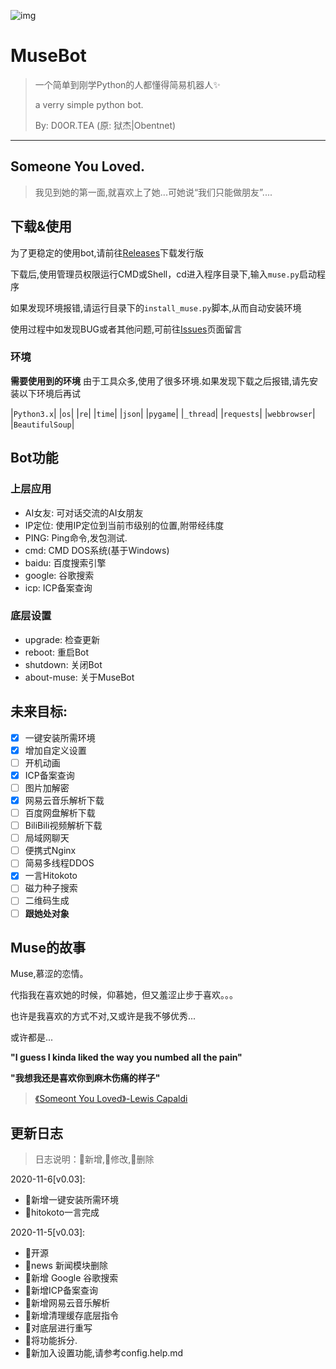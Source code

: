 ![img](https://i.loli.net/2020/11/05/vb3RXq6nfUQVcDC.png)

# MuseBot

> 一个简单到刚学Python的人都懂得简易机器人✨
>
> a verry simple python bot.
>
> By: D0OR.TEA (原: 狱杰|Obentnet)

------

## Someone You Loved.

> 我见到她的第一面,就喜欢上了她...可她说“我们只能做朋友”....

## 下载&使用
为了更稳定的使用bot,请前往[Releases](https://github.com/obentnet/MuseBot/releases)下载发行版

下载后,使用管理员权限运行CMD或Shell，cd进入程序目录下,输入`muse.py`启动程序

如果发现环境报错,请运行目录下的```install_muse.py```脚本,从而自动安装环境

使用过程中如发现BUG或者其他问题,可前往[Issues](https://github.com/obentnet/MuseBot/issues)页面留言

### 环境

**需要使用到的环境**
由于工具众多,使用了很多环境.如果发现下载之后报错,请先安装以下环境后再试


|``Python3.x``|
|``os``|
|``re``|
|``time``|
|``json``|
|``pygame``|
|``_thread``|
|``requests``|
|``webbrowser``|
|``BeautifulSoup``|


## Bot功能

### 上层应用

* AI女友: 可对话交流的AI女朋友
* IP定位: 使用IP定位到当前市级别的位置,附带经纬度
* PING: Ping命令,发包测试.
* cmd: CMD DOS系统(基于Windows)
* baidu: 百度搜索引擎
* google: 谷歌搜索
* icp: ICP备案查询

### 底层设置
* upgrade: 检查更新
* reboot: 重启Bot
* shutdown: 关闭Bot
* about-muse: 关于MuseBot

## 未来目标:
- [x] 一键安装所需环境
- [x] 增加自定义设置
- [ ] 开机动画
- [x] ICP备案查询
- [ ] 图片加解密
- [x] 网易云音乐解析下载
- [ ] 百度网盘解析下载
- [ ] BiliBili视频解析下载
- [ ] 局域网聊天
- [ ] 便携式Nginx
- [ ] 简易多线程DDOS
- [x] 一言Hitokoto
- [ ] 磁力种子搜索
- [ ] 二维码生成
- [ ] **跟她处对象**

## Muse的故事

Muse,慕涩的恋情。

代指我在喜欢她的时候，仰慕她，但又羞涩止步于喜欢。。。

也许是我喜欢的方式不对,又或许是我不够优秀...

或许都是...

**"I guess I kinda liked the way you numbed all the pain"**

**"我想我还是喜欢你到麻木伤痛的样子"**

> [《Someont You Loved》-Lewis Capaldi](http://music.163.com/song?id=1323911406&userid=323938887)

## 更新日志
> 日志说明：💚新增,💙修改,🧡删除

2020-11-6[v0.03]:
 - 💚新增一键安装所需环境
 - 💚hitokoto一言完成

2020-11-5[v0.03]:
 - 💚开源
 - 🧡news 新闻模块删除
 - 💚新增 Google 谷歌搜索
 - 💚新增ICP备案查询
 - 💚新增网易云音乐解析
 - 💚新增清理缓存底层指令
 - 💙对底层进行重写
 - 💙将功能拆分.
 - 💚新加入设置功能,请参考config.help.md
